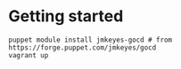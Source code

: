 # Getting started


```
puppet module install jmkeyes-gocd # from https://forge.puppet.com/jmkeyes/gocd
vagrant up
```
